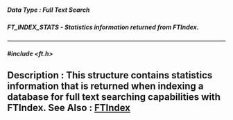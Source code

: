 ##### Data Type : Full Text Search
##### FT_INDEX_STATS - Statistics information returned from FTIndex.
---
##### #include <ft.h>
**Description :**
This structure contains statistics information that is returned when indexing a 
database for full text searching capabilities with FTIndex.
**See Also :**
[FTIndex](D:/md_files/FTIndex.md)
---
